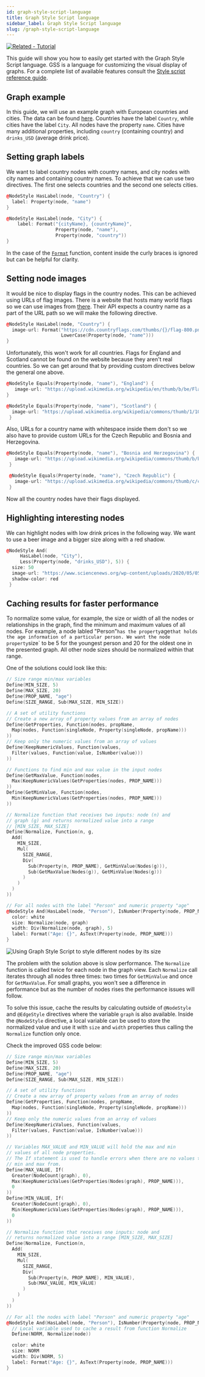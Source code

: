 ```yaml
---
id: graph-style-script-language
title: Graph Style Script language
sidebar_label: Graph Style Script language
slug: /graph-style-script-language
---
```


[![Related - Tutorial](https://img.shields.io/static/v1?label=Related&message=Tutorial&color=008a00&style=for-the-badge)](/memgraph/tutorials/style-your-graphs-in-memgraph-lab)

This guide will show you how to easily get started with the Graph Style Script
language. GSS is a language for customizing the visual display of graphs. For a
complete list of available features consult the [Style script
reference guide](./reference-guide.md).

## Graph example

In this guide, we will use an example graph with European countries and cities.
The data can be found
[here](https://memgraph.com/docs/memgraph/tutorials-overview/backpacking-through-europe).
Countries have the label `Country`, while cities have the label `City`. All
nodes have the property `name`. Cities have many additional properties,
including `country` (containing country) and `drinks_USD` (average drink price).

## Setting graph labels

We want to label country nodes with country names, and city nodes with city
names and containing country names. To achieve that we can use two directives.
The first one selects countries and the second one selects cities.

```cpp
@NodeStyle HasLabel(node, "Country") {
  label: Property(node, "name")
}

@NodeStyle HasLabel(node, "City") {
    label: Format("{cityName}, {countryName}",
                  Property(node, "name"),
                  Property(node, "country"))
}
```

In the case of the [`Format`](gss-functions.md#formatformatstring-val1-val2)
function, content inside the curly braces is ignored but can be helpful for
clarity.

## Setting node images

It would be nice to display flags in the country nodes. This can be achieved
using URLs of flag images. There is a website that hosts many world flags so we
can use images from [there](https://cdn.countryflags.com). Their API expects a
country name as a part of the URL path so we will make the following directive.

```cpp
@NodeStyle HasLabel(node, "Country") {
  image-url: Format("https://cdn.countryflags.com/thumbs/{}/flag-800.png",
                    LowerCase(Property(node, "name")))
}
```

Unfortunately, this won't work for all countries. Flags for England and Scotland
cannot be found on the website because they aren't real countries. So we can get
around that by providing custom directives below the general one above.

```cpp
@NodeStyle Equals(Property(node, "name"), "England") {
   image-url: "https://upload.wikimedia.org/wikipedia/en/thumb/b/be/Flag_of_England.svg/2560px-Flag_of_England.svg.png"
}

@NodeStyle Equals(Property(node, "name"), "Scotland") {
  image-url: "https://upload.wikimedia.org/wikipedia/commons/thumb/1/10/Flag_of_Scotland.svg/1200px-Flag_of_Scotland.svg.png"
 }
```

Also, URLs for a country name with whitespace inside them don't so we also have
to provide custom URLs for the Czech Republic and Bosnia and Herzegovina.

```cpp
@NodeStyle Equals(Property(node, "name"), "Bosnia and Herzegovina") {
   image-url: "https://upload.wikimedia.org/wikipedia/commons/thumb/b/bf/Flag_of_Bosnia_and_Herzegovina.svg/1200px-Flag_of_Bosnia_and_Herzegovina.svg.png"
 }

 @NodeStyle Equals(Property(node, "name"), "Czech Republic") {
   image-url: "https://upload.wikimedia.org/wikipedia/commons/thumb/c/cb/Flag_of_the_Czech_Republic.svg/2560px-Flag_of_the_Czech_Republic.svg.png"
 }
```

Now all the country nodes have their flags displayed.

## Highlighting interesting nodes

We can highlight nodes with low drink prices in the following way. We want to
use a beer image and a bigger size along with a red shadow.

```cpp
@NodeStyle And(
     HasLabel(node, "City"),
     Less(Property(node, "drinks_USD"), 5)) {
  size: 50
  image-url: "https://www.sciencenews.org/wp-content/uploads/2020/05/050620_mt_beer_feat-1028x579.jpg"
  shadow-color: red
 }
```

## Caching results for faster performance

To normalize some value, for example, the size or width of all the
nodes or relationships in the graph, find the minimum and maximum values
of all nodes.
For example, a node labled "Person"` has the property `age` that holds the age information
of a particular person. We want the node property `size` to be 5 for the youngest person
and 20 for the oldest one in the presented graph. All other node sizes should be normalized
within that range.

One of the solutions could look like this:

```cpp
// Size range min/max variables
Define(MIN_SIZE, 5)
Define(MAX_SIZE, 20)
Define(PROP_NAME, "age")
Define(SIZE_RANGE, Sub(MAX_SIZE, MIN_SIZE))

// A set of utility functions
// Create a new array of property values from an array of nodes
Define(GetProperties, Function(nodes, propName,
  Map(nodes, Function(singleNode, Property(singleNode, propName)))
))
// Keep only the numeric values from an array of values
Define(KeepNumericValues, Function(values,
  Filter(values, Function(value, IsNumber(value)))
))

// Functions to find min and max value in the input nodes
Define(GetMaxValue, Function(nodes,
  Max(KeepNumericValues(GetProperties(nodes, PROP_NAME)))
))
Define(GetMinValue, Function(nodes,
  Min(KeepNumericValues(GetProperties(nodes, PROP_NAME)))
))

// Normalize function that receives two inputs: node (n) and
// graph (g) and returns normalized value into a range
// [MIN_SIZE, MAX_SIZE]
Define(Normalize, Function(n, g,
  Add(
    MIN_SIZE,
    Mul(
      SIZE_RANGE,
      Div(
        Sub(Property(n, PROP_NAME), GetMinValue(Nodes(g))),
        Sub(GetMaxValue(Nodes(g)), GetMinValue(Nodes(g)))
      )
    )
  )
))

// For all nodes with the label "Person" and numeric property "age"
@NodeStyle And(HasLabel(node, "Person"), IsNumber(Property(node, PROP_NAME))) {
  color: white
  size: Normalize(node, graph)
  width: Div(Normalize(node, graph), 5)
  label: Format("Age: {}", AsText(Property(node, PROP_NAME)))
}
```

![Using Graph Style Script to style different nodes by its size](../data/caching-results-gss.png)

The problem with the solution above is slow performance. The `Normalize` function is called twice
for each node in the graph view. Each `Normalize` call iterates through all nodes three times: two
times for `GetMinValue` and once for `GetMaxValue`. For small graphs, you won't see a difference
in performance but as the number of nodes rises the performance issues will follow. 

To solve this issue, cache the results by calculating outside of `@NodeStyle` and
`@EdgeStyle` directives where the variable `graph` is also available.
Inside the `@NodeStyle` directive, a local variable can be used to store the normalized
value and use it with `size` and `width` properties thus calling the `Normalize` function only once.

Check the improved GSS code below:

```cpp
// Size range min/max variables
Define(MIN_SIZE, 5)
Define(MAX_SIZE, 20)
Define(PROP_NAME, "age")
Define(SIZE_RANGE, Sub(MAX_SIZE, MIN_SIZE))

// A set of utility functions
// Create a new array of property values from an array of nodes
Define(GetProperties, Function(nodes, propName,
  Map(nodes, Function(singleNode, Property(singleNode, propName)))
))
// Keep only the numeric values from an array of values
Define(KeepNumericValues, Function(values,
  Filter(values, Function(value, IsNumber(value)))
))

// Variables MAX_VALUE and MIN_VALUE will hold the max and min
// values of all node properties.
// The If statement is used to handle errors when there are no values to calculate
// min and max from.
Define(MAX_VALUE, If(
  Greater(NodeCount(graph), 0),
  Max(KeepNumericValues(GetProperties(Nodes(graph), PROP_NAME))),
  0
))
Define(MIN_VALUE, If(
  Greater(NodeCount(graph), 0),
  Min(KeepNumericValues(GetProperties(Nodes(graph), PROP_NAME))),
  0
))

// Normalize function that receives one inputs: node and
// returns normalized value into a range [MIN_SIZE, MAX_SIZE]
Define(Normalize, Function(n,
  Add(
    MIN_SIZE,
    Mul(
      SIZE_RANGE,
      Div(
        Sub(Property(n, PROP_NAME), MIN_VALUE),
        Sub(MAX_VALUE, MIN_VALUE)
      )
    )
  )
))

// For all the nodes with label "Person" and numeric property "age"
@NodeStyle And(HasLabel(node, "Person"), IsNumber(Property(node, PROP_NAME))) {
  // Local variable used to cache a result from function Normalize
  Define(NORM, Normalize(node))

  color: white
  size: NORM
  width: Div(NORM, 5)
  label: Format("Age: {}", AsText(Property(node, PROP_NAME)))
}
```
